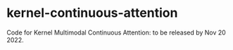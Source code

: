 # kernel-continuous-attention
Code for Kernel Multimodal Continuous Attention: to be released by Nov 20 2022.
